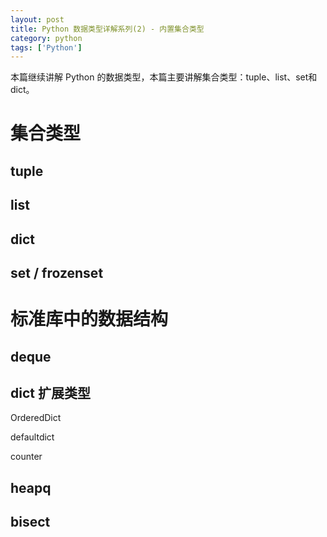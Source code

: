 ```yaml
---
layout: post
title: Python 数据类型详解系列(2) - 内置集合类型
category: python
tags: ['Python']
---
```


本篇继续讲解 Python 的数据类型，本篇主要讲解集合类型：tuple、list、set和dict。

# 集合类型

## tuple

## list

## dict

## set / frozenset

# 标准库中的数据结构

## deque

## dict 扩展类型

OrderedDict

defaultdict

counter

## heapq

## bisect

#
